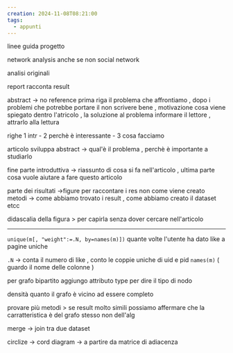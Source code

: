 ```yaml
---
creation: 2024-11-08T08:21:00
tags:
  - appunti
---
```

linee guida progetto 

network analysis anche se non social network 

analisi originali

report racconta result

abstract -> no reference
	prima riga il problema che affrontiamo , dopo i problemi  che potrebbe portare il non scrivere bene , motivazione 
	cosa viene spiegato dentro l'atricolo , la soluzione al problema 
informare il lettore , attrarlo alla lettura 

righe 1 intr - 2 perchè è interessante - 3 cosa facciamo

articolo sviluppa abstract -> qual'è il problema , perchè è importante a studiarlo

fine parte introduttiva -> riassunto di cosa si fa nell'articolo , ultima parte cosa vuole aiutare a fare questo articolo

parte dei risultati ->figure per raccontare i res non come viene creato
metodi -> come abbiamo trovato i result , come abbiamo creato il dataset etcc

didascalia della figura > per capirla senza dover cercare nell'articolo

---

`unique(m[, "weight":=.N, by=names(m)])` quante volte l'utente ha dato like a pagine uniche

`.N` -> conta il numero di like , conto le coppie uniche di uid e pid `names(m)` ( guardo il nome delle colonne )

per grafo bipartito aggiungo attributo type per dire il tipo di nodo

densità quanto il grafo è vicino ad essere completo 

provare più metodi > se result molto simili possiamo affermare che la carratteristica è del grafo stesso non dell'alg

merge -> join tra due dataset

circlize -> cord diagram -> a partire da matrice di adiacenza

